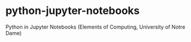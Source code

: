 # python-jupyter-notebooks
Python in Jupyter Notebooks (Elements of Computing, University of Notre Dame)
